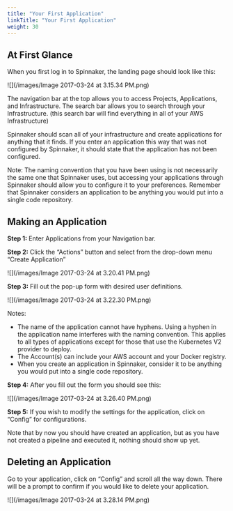 ```yaml
---
title: "Your First Application"
linkTitle: "Your First Application"
weight: 30
---
```


## At First Glance

When you first log in to Spinnaker, the landing page should look like this:

![](/images/Image 2017-03-24 at 3.15.34 PM.png)

The navigation bar at the top allows you to access Projects, Applications, and Infrastructure.
The search bar allows you to search through your Infrastructure.
(this search bar will find everything in all of your AWS Infrastructure)

Spinnaker should scan all of your infrastructure and create applications for anything that it finds.
If you enter an application this way that was not configured by Spinnaker, it should state that the application has not been configured.

Note: The naming convention that you have been using is not necessarily the same one that Spinnaker uses, but accessing your applications through Spinnaker should allow you to configure it to your preferences.
Remember that Spinnaker considers an application to be anything you would put into a single code repository.


## Making an Application

**Step 1:** Enter Applications from your Navigation bar.

**Step 2:** Click the “Actions” button and select from the drop-down menu “Create Application”

![](/images/Image 2017-03-24 at 3.20.41 PM.png)

**Step 3:** Fill out the pop-up form with desired user definitions.

![](/images/Image 2017-03-24 at 3.22.30 PM.png)

Notes:
-  The name of the application cannot have hyphens. Using a hyphen in the application name interferes with the naming convention. This applies to all types of applications except for those that use the Kubernetes V2 provider to deploy.
- The Account(s) can include your AWS account and your Docker registry.
- When you create an application in Spinnaker, consider it to be anything you would put into a single code repository.

**Step 4:** After you fill out the form you should see this:

![](/images/Image 2017-03-24 at 3.26.40 PM.png)

**Step 5:** If you wish to modify the settings for the application, click on “Config” for configurations.

Note that by now you should have created an application, but as you have not created a pipeline and executed it, nothing should show up yet.


## Deleting an Application

Go to your application, click on “Config” and scroll all the way down. There will be a prompt to confirm if you would like to delete your application.

![](/images/Image 2017-03-24 at 3.28.14 PM.png)

